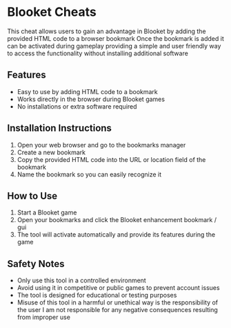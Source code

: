 # Blooket Cheats

This cheat allows users to gain an advantage in Blooket by adding the provided HTML code to a browser bookmark Once the bookmark is added it can be activated during gameplay providing a simple and user friendly way to access the functionality without installing additional software

## Features

- Easy to use by adding HTML code to a bookmark
- Works directly in the browser during Blooket games
- No installations or extra software required

## Installation Instructions

1. Open your web browser and go to the bookmarks manager
2. Create a new bookmark
3. Copy the provided HTML code into the URL or location field of the bookmark
4. Name the bookmark so you can easily recognize it

## How to Use

1. Start a Blooket game
2. Open your bookmarks and click the Blooket enhancement bookmark / gui
3. The tool will activate automatically and provide its features during the game

## Safety Notes

- Only use this tool in a controlled environment
- Avoid using it in competitive or public games to prevent account issues
- The tool is designed for educational or testing purposes
- Misuse of this tool in a harmful or unethical way is the responsibility of the user I am not responsible for any negative consequences resulting from improper use
